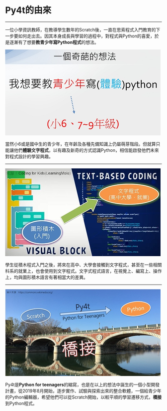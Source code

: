 #  Py4t的由來

------------

一位小學資訊教師，在教導學生數年的Scratch後，一直在思索程式入門教育的下一步要如何走出去。因其本身成長與學習的過程中，對程式與Python的喜愛，於是逐漸有了想要**教青少年寫Python程式**的想法。



![奇葩的想法](strange_idea.jpg)

當然小6或是國中生的青少年，在年齡及各種先備知識上仍屬萌芽階段。但就算只能讓他們**體驗文字程式**，以有趣及新奇的方式認識Python，相信能啟發他們未來對程式設計的學習興趣。

------------



![圖形到文字](visual2text.jpg)

學生從積木程式入門之後，將來在高中、大學會接觸到文字程式，甚至在一些相關科系的就業上，也會使用到文字程式。文字式程式語言，在視覺上、編寫上、操作上，均與圖形積木語言有著相當大的差異。

------------



![橋接](scratch2python.jpg)

Py4t是**Python for teenagers**的縮寫，也是在以上的想法中誕生的一個小型開發計畫，從2019年8月開始，逐步實作、試驗與探索出來的整合軟體，一個給青少年的Python編輯器，希望他們可以從Scratch開始，以較平順的學習遷移方式，**橋接**到Python程式。